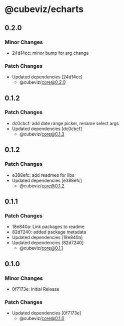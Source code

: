 # @cubeviz/echarts

## 0.2.0

### Minor Changes

- 24d14cc: minor bump for arg change

### Patch Changes

- Updated dependencies [24d14cc]
  - @cubeviz/core@0.2.0

## 0.1.2

### Patch Changes

- dc0cbcf: add date range picker, rename select args
- Updated dependencies [dc0cbcf]
  - @cubeviz/core@0.1.3

## 0.1.2

### Patch Changes

- e388efc: add readmes for libs
- Updated dependencies [e388efc]
  - @cubeviz/core@0.1.2

## 0.1.1

### Patch Changes

- 18e840a: Link packages to readme
- 82d7240: added package metadata
- Updated dependencies [18e840a]
- Updated dependencies [82d7240]
  - @cubeviz/core@0.1.1

## 0.1.0

### Minor Changes

- 0f7173e: Initial Release

### Patch Changes

- Updated dependencies [0f7173e]
  - @cubeviz/core@0.1.0
